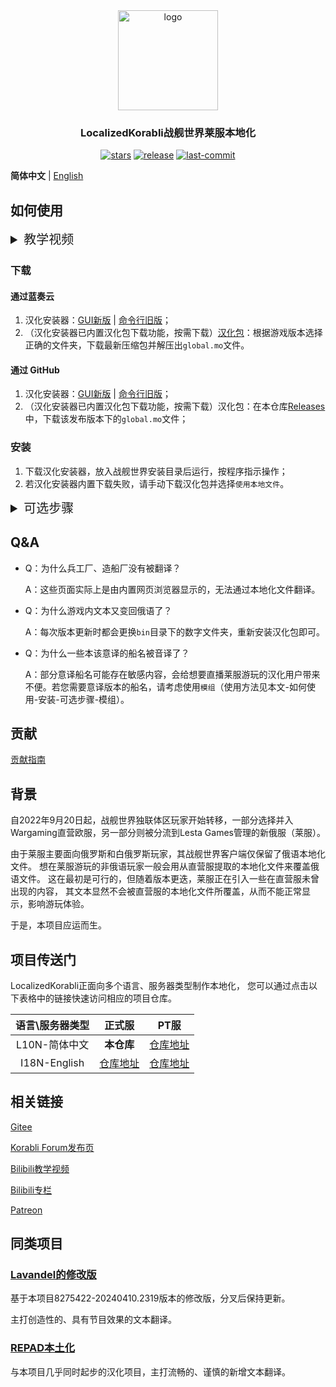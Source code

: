 <div align=center>

  <img  width="160" src="https://github.com/LocalizedKorabli/Korabli-LESTA-L10N/assets/81358657/26415d14-c46e-4bdd-aa26-f7f0234911ce" alt="logo">

<h3>LocalizedKorabli战舰世界莱服本地化</h3>

[![stars](https://img.shields.io/github/stars/LocalizedKorabli/Korabli-LESTA-L10N.svg)](https://github.com/LocalizedKorabli/Korabli-LESTA-L10N/stargazers)
[![release](https://img.shields.io/github/release/LocalizedKorabli/Korabli-LESTA-L10N.svg)](https://github.com/LocalizedKorabli/Korabli-LESTA-L10N/releases/latest)
[![last-commit](https://img.shields.io/github/last-commit/LocalizedKorabli/Korabli-LESTA-L10N.svg)](https://github.com/LocalizedKorabli/Korabli-LESTA-L10N/commit)

</div>

**简体中文** | [English](/README-EN.md)

## 如何使用

<details><summary style="font-size: 20px;">教学视频</summary>

[![](https://github.com/LocalizedKorabli/Korabli-LESTA-L10N/assets/81358657/d8d44d1f-f448-4feb-ab07-7ab2ccbca54e)](https://player.bilibili.com/player.html?aid=1755946809&bvid=BV1c4421D7Gh&cid=1596825150&page=1)

</details>

### 下载

#### 通过蓝奏云

1. 汉化安装器：[GUI新版](https://tapio.lanzn.com/b0nybehgb) | [命令行旧版](https://tapio.lanzn.com/b0nybx87c)；
2. （汉化安装器已内置汉化包下载功能，按需下载）[汉化包](https://tapio.lanzn.com/b01lit85i)：根据游戏版本选择正确的文件夹，下载最新压缩包并解压出`global.mo`文件。

#### 通过 GitHub

1. 汉化安装器：[GUI新版](https://github.com/LocalizedKorabli/L10nInstallerGUI/releases/latest) | [命令行旧版](https://github.com/LocalizedKorabli/L10nInstaller/releases/latest)；
2. （汉化安装器已内置汉化包下载功能，按需下载）汉化包：在本仓库[Releases](https://github.com/LocalizedKorabli/Korabli-LESTA-L10N/releases/latest)中，下载该发布版本下的`global.mo`文件；

### 安装

1. 下载汉化安装器，放入战舰世界安装目录后运行，按程序指示操作；
2. 若汉化安装器内置下载失败，请手动下载汉化包并选择`使用本地文件`。

<details><summary style="font-size: 20px;">可选步骤</summary>

#### 模组

自`v2024.03.30.1528`版本开始，汉化安装器可以自动将放置于`l10n_installer/mods/`目录的`mo`文件形式模组应用到即将被安装的汉化包。

#### 下载模组

[蓝奏云](https://tapio.lanzn.com/b0nxzso2b) | [GitHub](https://github.com/LocalizedKorabli/L10nModifications)

#### 安装模组

- 将相应模组的`mo`文件（从蓝奏云下载的模组需先解压）放入游戏目录下`l10n_installer`文件夹下的`mods`文件夹（这些文件夹会在第一次运行汉化安装器时被创建）；
- 运行汉化安装器；
- （GUI新版安装器）勾选“安装模组（汉化修改包）”；
- （命令行旧版安装器）在提示`是否将l10n_installer/mods/下的模组应用到汉化文件？`时输入Y后按回车键，等待安装器将模组应用到即将被安装的汉化包。

</details>

## Q&A

- Q：为什么兵工厂、造船厂没有被翻译？

  A：这些页面实际上是由内置网页浏览器显示的，无法通过本地化文件翻译。
  
- Q：为什么游戏内文本又变回俄语了？

  A：每次版本更新时都会更换`bin`目录下的数字文件夹，重新安装汉化包即可。
  
- Q：为什么一些本该意译的船名被音译了？

  A：部分意译船名可能存在敏感内容，会给想要直播莱服游玩的汉化用户带来不便。若您需要意译版本的船名，请考虑使用`模组`（使用方法见本文-如何使用-安装-可选步骤-模组）。

## 贡献

[贡献指南](CONTRIBUTING.md)

## 背景

自2022年9月20日起，战舰世界独联体区玩家开始转移，一部分选择并入Wargaming直营欧服，另一部分则被分流到Lesta Games管理的新俄服（莱服）。

由于莱服主要面向俄罗斯和白俄罗斯玩家，其战舰世界客户端仅保留了俄语本地化文件。
想在莱服游玩的非俄语玩家一般会用从直营服提取的本地化文件来覆盖俄语文件。
这在最初是可行的，但随着版本更迭，莱服正在引入一些在直营服未曾出现的内容，
其文本显然不会被直营服的本地化文件所覆盖，从而不能正常显示，影响游玩体验。

于是，本项目应运而生。

## 项目传送门

LocalizedKorabli正面向多个语言、服务器类型制作本地化，
您可以通过点击以下表格中的链接快速访问相应的项目仓库。

| 语言\服务器类型 | 正式服 | PT服 |
|:------------:|:----------:|:--------:|
| L10N-简体中文 | **本仓库** | [仓库地址](https://github.com/LocalizedKorabli/Korabli-LESTA-L10N-PublicTest) |
| I18N-English | [仓库地址](https://github.com/LocalizedKorabli/Korabli-LESTA-I18N) | [仓库地址](https://github.com/LocalizedKorabli/Korabli-LESTA-I18N-PublicTest) |

## 相关链接

[Gitee](https://gitee.com/nova-committee/korabli-LESTA-L10N)

[Korabli Forum发布页](https://forum.korabli.su/topic/161848-/)

[Bilibili教学视频](https://www.bilibili.com/video/BV1c4421D7Gh)

[Bilibili专栏](https://www.bilibili.com/opus/918285182086152224)

[Patreon](https://www.patreon.com/LocalizedKorabli)

## 同类项目

### [Lavandel的修改版](https://github.com/EGIST-Lavandel/RU2CNKorabliModificate)

基于本项目8275422-20240410.2319版本的修改版，分叉后保持更新。

主打创造性的、具有节目效果的文本翻译。

### [REPAD本土化](https://github.com/DDFantasyV/Korabli_localization_chs)

与本项目几乎同时起步的汉化项目，主打流畅的、谨慎的新增文本翻译。


